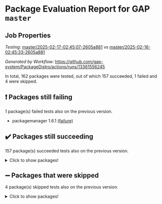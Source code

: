 # Package Evaluation Report for GAP `master`

## Job Properties

*Testing:* [master/2025-02-17-02:45:07-2605a881](https://github.com/gap-system/PackageDistro/blob/data/reports/master/2025-02-17-02:45:07-2605a881) vs [master/2025-02-16-02:45:33-2605a881](https://github.com/gap-system/PackageDistro/blob/data/reports/master/2025-02-16-02:45:33-2605a881)

*Generated by Workflow:* https://github.com/gap-system/PackageDistro/actions/runs/13361556245

In total, 162 packages were tested, out of which 157 succeeded, 1 failed and 4 were skipped.

## :exclamation: Packages still failing

1 package(s) failed tests also on the previous version.
- packagemanager 1.6.1 [(failure)](https://github.com/gap-system/PackageDistro/actions/runs/13361556245/job/37312276585)

## :heavy_check_mark: Packages still succeeding

157 package(s) succeeded tests also on the previous version.
<details><summary>Click to show packages!</summary>

- 4ti2interface 2024.11-01 [(success)](https://github.com/gap-system/PackageDistro/actions/runs/13361556245/job/37312250418)
- ace 5.6.2 [(success)](https://github.com/gap-system/PackageDistro/actions/runs/13361556245/job/37312255127)
- aclib 1.3.2 [(success)](https://github.com/gap-system/PackageDistro/actions/runs/13361556245/job/37312255970)
- agt 0.3.1 [(success)](https://github.com/gap-system/PackageDistro/actions/runs/13361556245/job/37312256560)
- alco 1.1.1 [(success)](https://github.com/gap-system/PackageDistro/actions/runs/13361556245/job/37312256869)
- alnuth 3.2.1 [(success)](https://github.com/gap-system/PackageDistro/actions/runs/13361556245/job/37312258216)
- anupq 3.3.1 [(success)](https://github.com/gap-system/PackageDistro/actions/runs/13361556245/job/37312259488)
- atlasrep 2.1.9 [(success)](https://github.com/gap-system/PackageDistro/actions/runs/13361556245/job/37312259748)
- autodoc 2023.06.19 [(success)](https://github.com/gap-system/PackageDistro/actions/runs/13361556245/job/37312259942)
- automata 1.16 [(success)](https://github.com/gap-system/PackageDistro/actions/runs/13361556245/job/37312260115)
- automgrp 1.3.3 [(success)](https://github.com/gap-system/PackageDistro/actions/runs/13361556245/job/37312260258)
- autpgrp 1.11 [(success)](https://github.com/gap-system/PackageDistro/actions/runs/13361556245/job/37312260492)
- cap 2025.01-01 [(success)](https://github.com/gap-system/PackageDistro/actions/runs/13361556245/job/37312260674)
- caratinterface 2.3.7 [(success)](https://github.com/gap-system/PackageDistro/actions/runs/13361556245/job/37312260860)
- cddinterface 2024.09.02 [(success)](https://github.com/gap-system/PackageDistro/actions/runs/13361556245/job/37312261035)
- circle 1.6.6 [(success)](https://github.com/gap-system/PackageDistro/actions/runs/13361556245/job/37312261181)
- classicpres 1.22 [(success)](https://github.com/gap-system/PackageDistro/actions/runs/13361556245/job/37312261324)
- cohomolo 1.6.11 [(success)](https://github.com/gap-system/PackageDistro/actions/runs/13361556245/job/37312261530)
- congruence 1.2.7 [(success)](https://github.com/gap-system/PackageDistro/actions/runs/13361556245/job/37312261667)
- corefreesub 0.6 [(success)](https://github.com/gap-system/PackageDistro/actions/runs/13361556245/job/37312261833)
- corelg 1.57 [(success)](https://github.com/gap-system/PackageDistro/actions/runs/13361556245/job/37312261962)
- crime 1.6 [(success)](https://github.com/gap-system/PackageDistro/actions/runs/13361556245/job/37312262135)
- crisp 1.4.6 [(success)](https://github.com/gap-system/PackageDistro/actions/runs/13361556245/job/37312262293)
- crypting 0.10.5 [(success)](https://github.com/gap-system/PackageDistro/actions/runs/13361556245/job/37312262444)
- cryst 4.1.27 [(success)](https://github.com/gap-system/PackageDistro/actions/runs/13361556245/job/37312262646)
- crystcat 1.1.10 [(success)](https://github.com/gap-system/PackageDistro/actions/runs/13361556245/job/37312262808)
- ctbllib 1.3.9 [(success)](https://github.com/gap-system/PackageDistro/actions/runs/13361556245/job/37312262962)
- cubefree 1.20 [(success)](https://github.com/gap-system/PackageDistro/actions/runs/13361556245/job/37312263114)
- curlinterface 2.4.0 [(success)](https://github.com/gap-system/PackageDistro/actions/runs/13361556245/job/37312263281)
- cvec 2.8.3 [(success)](https://github.com/gap-system/PackageDistro/actions/runs/13361556245/job/37312263417)
- datastructures 0.3.1 [(success)](https://github.com/gap-system/PackageDistro/actions/runs/13361556245/job/37312263567)
- deepthought 1.0.8 [(success)](https://github.com/gap-system/PackageDistro/actions/runs/13361556245/job/37312263751)
- design 1.8.2 [(success)](https://github.com/gap-system/PackageDistro/actions/runs/13361556245/job/37312263921)
- difsets 2.3.1 [(success)](https://github.com/gap-system/PackageDistro/actions/runs/13361556245/job/37312264064)
- digraphs 1.10.0 [(success)](https://github.com/gap-system/PackageDistro/actions/runs/13361556245/job/37312264270)
- edim 1.3.8 [(success)](https://github.com/gap-system/PackageDistro/actions/runs/13361556245/job/37312264435)
- example 4.4.0 [(success)](https://github.com/gap-system/PackageDistro/actions/runs/13361556245/job/37312264579)
- examplesforhomalg 2023.10-01 [(success)](https://github.com/gap-system/PackageDistro/actions/runs/13361556245/job/37312264747)
- factint 1.6.3 [(success)](https://github.com/gap-system/PackageDistro/actions/runs/13361556245/job/37312264902)
- ferret 1.0.14 [(success)](https://github.com/gap-system/PackageDistro/actions/runs/13361556245/job/37312265058)
- fga 1.5.0 [(success)](https://github.com/gap-system/PackageDistro/actions/runs/13361556245/job/37312265274)
- fining 1.5.6 [(success)](https://github.com/gap-system/PackageDistro/actions/runs/13361556245/job/37312265449)
- float 1.0.5 [(success)](https://github.com/gap-system/PackageDistro/actions/runs/13361556245/job/37312265598)
- format 1.4.4 [(success)](https://github.com/gap-system/PackageDistro/actions/runs/13361556245/job/37312265746)
- forms 1.2.12 [(success)](https://github.com/gap-system/PackageDistro/actions/runs/13361556245/job/37312265852)
- fplsa 1.2.6 [(success)](https://github.com/gap-system/PackageDistro/actions/runs/13361556245/job/37312266003)
- fr 2.4.13 [(success)](https://github.com/gap-system/PackageDistro/actions/runs/13361556245/job/37312266123)
- francy 2.0.3 [(success)](https://github.com/gap-system/PackageDistro/actions/runs/13361556245/job/37312266330)
- fwtree 1.3 [(success)](https://github.com/gap-system/PackageDistro/actions/runs/13361556245/job/37312266478)
- gapdoc 1.6.7 [(success)](https://github.com/gap-system/PackageDistro/actions/runs/13361556245/job/37312266630)
- gauss 2024.11-01 [(success)](https://github.com/gap-system/PackageDistro/actions/runs/13361556245/job/37312266788)
- gaussforhomalg 2024.08-01 [(success)](https://github.com/gap-system/PackageDistro/actions/runs/13361556245/job/37312266973)
- gbnp 1.1.0 [(success)](https://github.com/gap-system/PackageDistro/actions/runs/13361556245/job/37312267125)
- generalizedmorphismsforcap 2024.09-03 [(success)](https://github.com/gap-system/PackageDistro/actions/runs/13361556245/job/37312267245)
- genss 1.6.9 [(success)](https://github.com/gap-system/PackageDistro/actions/runs/13361556245/job/37312267427)
- gradedmodules 2024.12-01 [(success)](https://github.com/gap-system/PackageDistro/actions/runs/13361556245/job/37312267585)
- gradedringforhomalg 2024.07-01 [(success)](https://github.com/gap-system/PackageDistro/actions/runs/13361556245/job/37312267741)
- grape 4.9.2 [(success)](https://github.com/gap-system/PackageDistro/actions/runs/13361556245/job/37312267907)
- groupoids 1.76 [(success)](https://github.com/gap-system/PackageDistro/actions/runs/13361556245/job/37312268076)
- grpconst 2.6.5 [(success)](https://github.com/gap-system/PackageDistro/actions/runs/13361556245/job/37312268233)
- guarana 0.96.3 [(success)](https://github.com/gap-system/PackageDistro/actions/runs/13361556245/job/37312268390)
- guava 3.20 [(success)](https://github.com/gap-system/PackageDistro/actions/runs/13361556245/job/37312268560)
- hap 1.66 [(success)](https://github.com/gap-system/PackageDistro/actions/runs/13361556245/job/37312268674)
- hapcryst 0.1.15 [(success)](https://github.com/gap-system/PackageDistro/actions/runs/13361556245/job/37312268854)
- hecke 1.5.4 [(success)](https://github.com/gap-system/PackageDistro/actions/runs/13361556245/job/37312269033)
- help 4.0 [(success)](https://github.com/gap-system/PackageDistro/actions/runs/13361556245/job/37312269221)
- homalg 2024.01-01 [(success)](https://github.com/gap-system/PackageDistro/actions/runs/13361556245/job/37312269389)
- homalgtocas 2023.11-01 [(success)](https://github.com/gap-system/PackageDistro/actions/runs/13361556245/job/37312269571)
- idrel 2.48 [(success)](https://github.com/gap-system/PackageDistro/actions/runs/13361556245/job/37312269734)
- images 1.3.3 [(success)](https://github.com/gap-system/PackageDistro/actions/runs/13361556245/job/37312269936)
- intpic 0.4.0 [(success)](https://github.com/gap-system/PackageDistro/actions/runs/13361556245/job/37312270113)
- io 4.9.1 [(success)](https://github.com/gap-system/PackageDistro/actions/runs/13361556245/job/37312270313)
- io_forhomalg 2023.02-04 [(success)](https://github.com/gap-system/PackageDistro/actions/runs/13361556245/job/37312270470)
- irredsol 1.4.4 [(success)](https://github.com/gap-system/PackageDistro/actions/runs/13361556245/job/37312270698)
- json 2.2.2 [(success)](https://github.com/gap-system/PackageDistro/actions/runs/13361556245/job/37312270902)
- jupyterkernel 1.5.1 [(success)](https://github.com/gap-system/PackageDistro/actions/runs/13361556245/job/37312271063)
- jupyterviz 1.5.6 [(success)](https://github.com/gap-system/PackageDistro/actions/runs/13361556245/job/37312271245)
- kan 1.37 [(success)](https://github.com/gap-system/PackageDistro/actions/runs/13361556245/job/37312271412)
- kbmag 1.5.11 [(success)](https://github.com/gap-system/PackageDistro/actions/runs/13361556245/job/37312271603)
- laguna 3.9.7 [(success)](https://github.com/gap-system/PackageDistro/actions/runs/13361556245/job/37312271795)
- liealgdb 2.2.1 [(success)](https://github.com/gap-system/PackageDistro/actions/runs/13361556245/job/37312271956)
- liepring 2.9.1 [(success)](https://github.com/gap-system/PackageDistro/actions/runs/13361556245/job/37312272143)
- liering 2.4.2 [(success)](https://github.com/gap-system/PackageDistro/actions/runs/13361556245/job/37312272307)
- linearalgebraforcap 2025.02-01 [(success)](https://github.com/gap-system/PackageDistro/actions/runs/13361556245/job/37312272501)
- lins 0.9 [(success)](https://github.com/gap-system/PackageDistro/actions/runs/13361556245/job/37312272677)
- localizeringforhomalg 2023.10-01 [(success)](https://github.com/gap-system/PackageDistro/actions/runs/13361556245/job/37312272834)
- loops 3.4.4 [(success)](https://github.com/gap-system/PackageDistro/actions/runs/13361556245/job/37312273024)
- lpres 1.1.1 [(success)](https://github.com/gap-system/PackageDistro/actions/runs/13361556245/job/37312273225)
- majoranaalgebras 1.5.2 [(success)](https://github.com/gap-system/PackageDistro/actions/runs/13361556245/job/37312273405)
- mapclass 1.4.6 [(success)](https://github.com/gap-system/PackageDistro/actions/runs/13361556245/job/37312273570)
- matgrp 0.71 [(success)](https://github.com/gap-system/PackageDistro/actions/runs/13361556245/job/37312273777)
- matricesforhomalg 2024.11-02 [(success)](https://github.com/gap-system/PackageDistro/actions/runs/13361556245/job/37312273946)
- modisom 3.0.0 [(success)](https://github.com/gap-system/PackageDistro/actions/runs/13361556245/job/37312274147)
- modulepresentationsforcap 2024.09-02 [(success)](https://github.com/gap-system/PackageDistro/actions/runs/13361556245/job/37312274360)
- modules 2024.12-01 [(success)](https://github.com/gap-system/PackageDistro/actions/runs/13361556245/job/37312274557)
- monoidalcategories 2025.01-02 [(success)](https://github.com/gap-system/PackageDistro/actions/runs/13361556245/job/37312274737)
- nconvex 2024.12-01 [(success)](https://github.com/gap-system/PackageDistro/actions/runs/13361556245/job/37312274927)
- nilmat 1.4.2 [(success)](https://github.com/gap-system/PackageDistro/actions/runs/13361556245/job/37312275121)
- nock 1.5 [(success)](https://github.com/gap-system/PackageDistro/actions/runs/13361556245/job/37312275342)
- normalizinterface 1.3.7 [(success)](https://github.com/gap-system/PackageDistro/actions/runs/13361556245/job/37312275573)
- nq 2.5.11 [(success)](https://github.com/gap-system/PackageDistro/actions/runs/13361556245/job/37312275761)
- numericalsgps 1.4.0 [(success)](https://github.com/gap-system/PackageDistro/actions/runs/13361556245/job/37312275966)
- openmath 11.5.3 [(success)](https://github.com/gap-system/PackageDistro/actions/runs/13361556245/job/37312276159)
- orb 5.0.0 [(success)](https://github.com/gap-system/PackageDistro/actions/runs/13361556245/job/37312276372)
- patternclass 2.4.5 [(success)](https://github.com/gap-system/PackageDistro/actions/runs/13361556245/job/37312276787)
- permut 2.0.5 [(success)](https://github.com/gap-system/PackageDistro/actions/runs/13361556245/job/37312276966)
- polenta 1.3.10 [(success)](https://github.com/gap-system/PackageDistro/actions/runs/13361556245/job/37312277185)
- polymaking 0.8.7 [(success)](https://github.com/gap-system/PackageDistro/actions/runs/13361556245/job/37312277390)
- primgrp 3.4.4 [(success)](https://github.com/gap-system/PackageDistro/actions/runs/13361556245/job/37312277606)
- profiling 2.6.0 [(success)](https://github.com/gap-system/PackageDistro/actions/runs/13361556245/job/37312277769)
- qdistrnd 0.9.5 [(success)](https://github.com/gap-system/PackageDistro/actions/runs/13361556245/job/37312277934)
- qpa 1.35 [(success)](https://github.com/gap-system/PackageDistro/actions/runs/13361556245/job/37312278120)
- quagroup 1.8.4 [(success)](https://github.com/gap-system/PackageDistro/actions/runs/13361556245/job/37312278283)
- radiroot 2.9 [(success)](https://github.com/gap-system/PackageDistro/actions/runs/13361556245/job/37312278442)
- rcwa 4.7.1 [(success)](https://github.com/gap-system/PackageDistro/actions/runs/13361556245/job/37312278657)
- rds 1.8 [(success)](https://github.com/gap-system/PackageDistro/actions/runs/13361556245/job/37312278834)
- recog 1.4.4 [(success)](https://github.com/gap-system/PackageDistro/actions/runs/13361556245/job/37312279012)
- repndecomp 1.3.0 [(success)](https://github.com/gap-system/PackageDistro/actions/runs/13361556245/job/37312279186)
- repsn 3.1.2 [(success)](https://github.com/gap-system/PackageDistro/actions/runs/13361556245/job/37312279369)
- resclasses 4.7.3 [(success)](https://github.com/gap-system/PackageDistro/actions/runs/13361556245/job/37312279537)
- ringsforhomalg 2024.11-02 [(success)](https://github.com/gap-system/PackageDistro/actions/runs/13361556245/job/37312279715)
- sco 2023.08-01 [(success)](https://github.com/gap-system/PackageDistro/actions/runs/13361556245/job/37312279892)
- scscp 2.4.3 [(success)](https://github.com/gap-system/PackageDistro/actions/runs/13361556245/job/37312280049)
- semigroups 5.4.0 [(success)](https://github.com/gap-system/PackageDistro/actions/runs/13361556245/job/37312280212)
- sglppow 2.4 [(success)](https://github.com/gap-system/PackageDistro/actions/runs/13361556245/job/37312280378)
- sgpviz 0.999.6 [(success)](https://github.com/gap-system/PackageDistro/actions/runs/13361556245/job/37312280524)
- simpcomp 2.1.14 [(success)](https://github.com/gap-system/PackageDistro/actions/runs/13361556245/job/37312280716)
- singular 2024.06.03 [(success)](https://github.com/gap-system/PackageDistro/actions/runs/13361556245/job/37312280876)
- sl2reps 1.1 [(success)](https://github.com/gap-system/PackageDistro/actions/runs/13361556245/job/37312281069)
- sla 1.6.2 [(success)](https://github.com/gap-system/PackageDistro/actions/runs/13361556245/job/37312281244)
- smallantimagmas 0.3.0 [(success)](https://github.com/gap-system/PackageDistro/actions/runs/13361556245/job/37312281442)
- smallgrp 1.5.4 [(success)](https://github.com/gap-system/PackageDistro/actions/runs/13361556245/job/37312281607)
- smallsemi 0.7.1 [(success)](https://github.com/gap-system/PackageDistro/actions/runs/13361556245/job/37312281808)
- sonata 2.9.6 [(success)](https://github.com/gap-system/PackageDistro/actions/runs/13361556245/job/37312282006)
- sophus 1.27 [(success)](https://github.com/gap-system/PackageDistro/actions/runs/13361556245/job/37312282170)
- sotgrps 1.3 [(success)](https://github.com/gap-system/PackageDistro/actions/runs/13361556245/job/37312282311)
- spinsym 1.5.2 [(success)](https://github.com/gap-system/PackageDistro/actions/runs/13361556245/job/37312282458)
- standardff 1.0 [(success)](https://github.com/gap-system/PackageDistro/actions/runs/13361556245/job/37312282600)
- symbcompcc 1.3.2 [(success)](https://github.com/gap-system/PackageDistro/actions/runs/13361556245/job/37312282783)
- thelma 1.3 [(success)](https://github.com/gap-system/PackageDistro/actions/runs/13361556245/job/37312282953)
- tomlib 1.2.11 [(success)](https://github.com/gap-system/PackageDistro/actions/runs/13361556245/job/37312283474)
- toolsforhomalg 2024.09-01 [(success)](https://github.com/gap-system/PackageDistro/actions/runs/13361556245/job/37312283644)
- toric 1.9.6 [(success)](https://github.com/gap-system/PackageDistro/actions/runs/13361556245/job/37312283875)
- transgrp 3.6.5 [(success)](https://github.com/gap-system/PackageDistro/actions/runs/13361556245/job/37312284061)
- typeset 1.2.2 [(success)](https://github.com/gap-system/PackageDistro/actions/runs/13361556245/job/37312284263)
- ugaly 4.1.3 [(success)](https://github.com/gap-system/PackageDistro/actions/runs/13361556245/job/37312284456)
- unipot 1.6 [(success)](https://github.com/gap-system/PackageDistro/actions/runs/13361556245/job/37312284657)
- unitlib 4.2.0 [(success)](https://github.com/gap-system/PackageDistro/actions/runs/13361556245/job/37312284838)
- utils 0.85 [(success)](https://github.com/gap-system/PackageDistro/actions/runs/13361556245/job/37312284998)
- uuid 0.7 [(success)](https://github.com/gap-system/PackageDistro/actions/runs/13361556245/job/37312285178)
- walrus 0.9991 [(success)](https://github.com/gap-system/PackageDistro/actions/runs/13361556245/job/37312285344)
- wedderga 4.10.5 [(success)](https://github.com/gap-system/PackageDistro/actions/runs/13361556245/job/37312285558)
- wpe 0.8 [(success)](https://github.com/gap-system/PackageDistro/actions/runs/13361556245/job/37312285718)
- xmod 2.92 [(success)](https://github.com/gap-system/PackageDistro/actions/runs/13361556245/job/37312285873)
- xmodalg 1.23 [(success)](https://github.com/gap-system/PackageDistro/actions/runs/13361556245/job/37312286066)
- yangbaxter 0.10.6 [(success)](https://github.com/gap-system/PackageDistro/actions/runs/13361556245/job/37312286256)
- zeromqinterface 0.16 [(success)](https://github.com/gap-system/PackageDistro/actions/runs/13361556245/job/37312286437)
</details>

## :heavy_minus_sign: Packages that were skipped

4 package(s) skipped tests also on the previous version.
<details><summary>Click to show packages!</summary>

- browse 1.8.21 [(skipped)](https://github.com/gap-system/PackageDistro/actions/runs/13361556245/job/37311967587)
- itc 1.5.1 [(skipped)](https://github.com/gap-system/PackageDistro/actions/runs/13361556245/job/37311967587)
- polycyclic 2.16 [(skipped)](https://github.com/gap-system/PackageDistro/actions/runs/13361556245/job/37311967587)
- xgap 4.32 [(skipped)](https://github.com/gap-system/PackageDistro/actions/runs/13361556245/job/37311967587)
</details>

